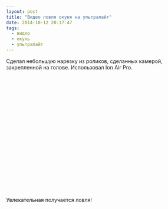 ```yaml
---
layout: post
title: "Видео ловля окуня на ультралайт"
date: 2014-10-12 20:17:47
tags:
  - видео
  - окунь
  - ультралайт
---
```

Сделал небольшую нарезку из роликов, сделанных камерой, закрепленной на
голове. Использовал Ion Air Pro.

<object width="560" height="315">
<param name="wmode" value="opaque" />
<param name="movie" value="//www.youtube.com/v/pr7a7X-_4qo?hl=ru_RU&amp;amp;version=3" />
<param name="allowFullScreen" value="true" />
<param name="allowscriptaccess" value="always" />
<embed src="//www.youtube.com/v/pr7a7X-_4qo?hl=ru_RU&amp;version=3" type="application/x-shockwave-flash" width="560" height="315" allowscriptaccess="always" allowfullscreen="true" wmode="opaque" />
</object>

Увлекательная получается ловля!

